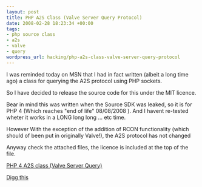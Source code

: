 ```yaml
--- 
layout: post
title: PHP A2S Class (Valve Server Query Protocol)
date: 2008-02-28 18:23:34 +00:00
tags: 
- php source class
- a2s
- valve
- query
wordpress_url: hacking/php-a2s-class-valve-server-query-protocol
---
```

I was reminded today on MSN that I had in fact written (albeit a long time ago) a class for querying the A2S protocol using PHP sockets.

So I have decided to release the source code for this under the MIT licence.

Bear in mind this was written when the Source SDK was leaked, so it is for PHP 4 (Which reaches "end of life" 08/08/2008 ). And I havent re-tested wheter it works in a LONG long long ... etc time.

However  With the exception of the addition of RCON functionality (which should of been put in originally Valve!), the A2S protocol has not changed

Anyway check the attached files, the licence is included at the top of the file.

<a href="http://www.saiweb.co.ukcdn.saiweb.co.uk/uploads/2008/02/sourceclass.rar" title="PHP 4 A2S class (Valve Server Query)">PHP 4 A2S class (Valve Server Query)</a>

<a href="http://digg.com/programming/PHP_A2S_Class_Valve_Server_Query_Protocol">Digg this</a>

